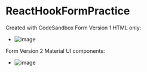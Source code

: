# ReactHookFormPractice
Created with CodeSandbox
Form Version 1 HTML only: 
- ![image](https://user-images.githubusercontent.com/112565472/214645704-b360b98e-6640-4b92-a5c0-f59bc854d850.png)

Form Version 2 Material UI components:
- ![image](https://user-images.githubusercontent.com/112565472/214645811-8c73caed-8c34-4cb9-9f93-5f475d54887d.png)
